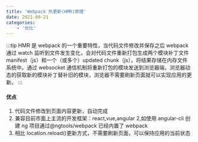 ```yaml
---
title: 'Webpack 热更新(HMR)原理'
date: 2021-09-21
categories:
    - '优化'
---
```


:::tip
HMR 是 webpack 的一个重要特性，当代码文件修改并保存之后 webpack 通过 watch 监听到文件发生变化，会对代码文件重新打包生成两个模块补丁文件 manifest（js）和一个（或多个）updated chunk（js），将结果存储在内存文件系统中。通过 websocket 通信机制将重新打包的模块发送到浏览器端，浏览器动态的获取新的模块补丁替补旧的模块，浏览器不需要刷新页面就可以实现应用的更新。
:::

#### 优点

1. 代码文件修改到页面内容更新，自动完成
2. 兼容目前市面上主流的开发框架：react,vue,angular 2,如使用 angular-cli 创建 ng 项目通过@ngtools/webpack 已经内置了 webpack
3. 相比 location.reload()更新方式，不需要刷新页面，可以保持应用的当前状态
